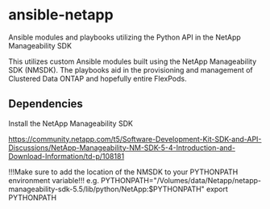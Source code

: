 # ansible-netapp
Ansible modules and playbooks utilizing the Python API in the NetApp Manageability SDK

This utilizes custom Ansible modules built using the NetApp Manageability SDK (NMSDK). The playbooks aid in the provisioning and management of Clustered Data ONTAP and hopefully entire FlexPods.

## Dependencies

Install the NetApp Manageability SDK

https://community.netapp.com/t5/Software-Development-Kit-SDK-and-API-Discussions/NetApp-Manageability-NM-SDK-5-4-Introduction-and-Download-Information/td-p/108181

!!!Make sure to add the location of the NMSDK to your PYTHONPATH environment variable!!! 
e.g. 
PYTHONPATH="/Volumes/data/Netapp/netapp-manageability-sdk-5.5/lib/python/NetApp:$PYTHONPATH"
export PYTHONPATH
